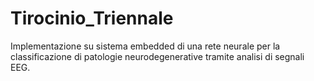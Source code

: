 # Tirocinio_Triennale
Implementazione su sistema embedded di una rete neurale per la classificazione di patologie neurodegenerative tramite analisi di segnali EEG.

